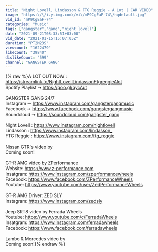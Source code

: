 ```yaml
---
title: "Night Lovell, Lindasson & FTG Reggie - A Lot | CAR VIDEO"
image: "https:\/\/i.ytimg.com\/vi\/mP9CgEaF-74\/hqdefault.jpg"
vid_id: "mP9CgEaF-74"
categories: "Music"
tags: ["gangster","gang","night lovell"]
date: "2021-09-21T08:33:51+03:00"
vid_date: "2021-01-15T15:07:05Z"
duration: "PT2M23S"
viewcount: "1622479"
likeCount: "39840"
dislikeCount: "599"
channel: "GANGSTER GANG"
---
```

{% raw %}A LOT OUT NOW : <a rel="nofollow" target="blank" href="https://streamlink.to/NightLovellLindassonFtgreggieAlot">https://streamlink.to/NightLovellLindassonFtgreggieAlot</a><br />Spotify Playlist ➞ <a rel="nofollow" target="blank" href="https://goo.gl/qycAut">https://goo.gl/qycAut</a><br /><br />GANGSTER GANG 24/7<br />Instagram ➞ <a rel="nofollow" target="blank" href="https://www.instagram.com/gangstergangmusic">https://www.instagram.com/gangstergangmusic</a><br />Facebook ➞ <a rel="nofollow" target="blank" href="https://www.facebook.com/gangstergangmusic">https://www.facebook.com/gangstergangmusic</a><br />Soundcloud ➞  <a rel="nofollow" target="blank" href="https://soundcloud.com/gangster_gang">https://soundcloud.com/gangster_gang</a><br /><br />Night Lovell : <a rel="nofollow" target="blank" href="https://www.instagram.com/nightlovell​">https://www.instagram.com/nightlovell​</a><br />Lindasson : <a rel="nofollow" target="blank" href="https://www.instagram.com/lindasson_​">https://www.instagram.com/lindasson_​</a><br />FTG Reggie : <a rel="nofollow" target="blank" href="https://www.instagram.com/ftg_reggie">https://www.instagram.com/ftg_reggie</a><br /><br />Nissan GTR's video by <br />Coming soon!<br /><br />GT-R AMG video by ZPerformance<br />Website: <a rel="nofollow" target="blank" href="https://www.z-performance.com">https://www.z-performance.com</a><br />Insatgram: <a rel="nofollow" target="blank" href="https://www.instagram.com/zperformancewheels">https://www.instagram.com/zperformancewheels</a><br />Facebook: <a rel="nofollow" target="blank" href="https://www.facebook.com/ZPerformanceWheels">https://www.facebook.com/ZPerformanceWheels</a><br />Youtube: <a rel="nofollow" target="blank" href="https://www.youtube.com/user/ZedPerformanceWheels">https://www.youtube.com/user/ZedPerformanceWheels</a><br /><br />GT-R AMG Driver: ZED SLY<br />Instagram: <a rel="nofollow" target="blank" href="https://www.instagram.com/zedsly">https://www.instagram.com/zedsly</a><br /><br />Jeep SRT8 video by Ferrada Wheels<br />Youtube: <a rel="nofollow" target="blank" href="https://www.youtube.com/c/FerradaWheels">https://www.youtube.com/c/FerradaWheels</a><br />Insatgram: <a rel="nofollow" target="blank" href="https://www.instagram.com/ferradawheels">https://www.instagram.com/ferradawheels</a><br />Facebook: <a rel="nofollow" target="blank" href="https://www.facebook.com/ferradawheels">https://www.facebook.com/ferradawheels</a><br /><br />Lambo &amp; Mercedes video by <br />Coming soon!{% endraw %}
